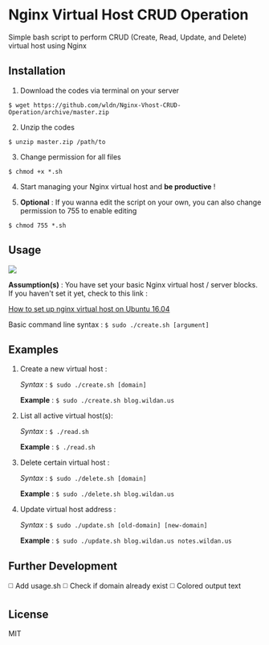 # Nginx Virtual Host CRUD Operation

Simple bash script to perform CRUD (Create, Read, Update, and Delete) virtual host using Nginx

## Installation
1. Download the codes via terminal on your server

  `$ wget https://github.com/wldn/Nginx-Vhost-CRUD-Operation/archive/master.zip`

2. Unzip the codes

  `$ unzip master.zip /path/to`
  
3. Change permission for all files

  `$ chmod +x *.sh`
  
4. Start managing your Nginx virtual host and **be productive** !

5. **Optional** : If you wanna edit the script on your own, you can also change permission to 755 to enable editing

  `$ chmod 755 *.sh`
  
## Usage

![](http://i.giphy.com/bmJBov60DXOvu.gif)

**Assumption(s)** : You have set your basic Nginx virtual host / server blocks. If you haven't set it yet, check to this link : 

[How to set up nginx virtual host on Ubuntu 16.04](https://www.digitalocean.com/community/tutorials/how-to-set-up-nginx-server-blocks-virtual-hosts-on-ubuntu-16-04)

Basic command line syntax :
  `$ sudo ./create.sh [argument]`

## Examples
1. Create a new virtual host : 
   
   *Syntax* : `$ sudo ./create.sh [domain]`

   **Example** : `$ sudo ./create.sh blog.wildan.us`

2. List all active virtual host(s): 
   
   *Syntax* : `$ ./read.sh`

   **Example** : `$ ./read.sh`

3. Delete certain virtual host : 
   
   *Syntax* : `$ sudo ./delete.sh [domain]`

   **Example** : `$ sudo ./delete.sh blog.wildan.us`

4. Update virtual host address : 
   
   *Syntax* : `$ sudo ./update.sh [old-domain] [new-domain]`

   **Example** : `$ sudo ./update.sh blog.wildan.us notes.wildan.us`

## Further Development
:white_medium_square: Add usage.sh
:white_medium_square: Check if domain already exist
:white_medium_square: Colored output text

## License

MIT
